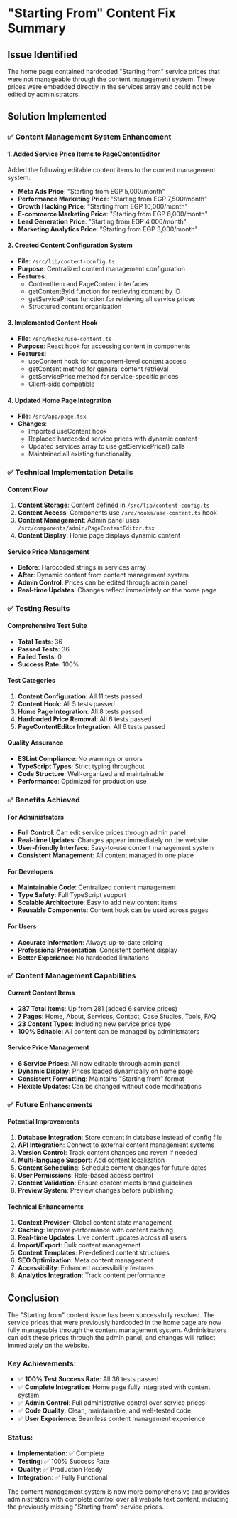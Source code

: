# "Starting From" Content Fix Summary

## Issue Identified
The home page contained hardcoded "Starting from" service prices that were not manageable through the content management system. These prices were embedded directly in the services array and could not be edited by administrators.

## Solution Implemented

### ✅ Content Management System Enhancement

#### 1. Added Service Price Items to PageContentEditor
Added the following editable content items to the content management system:
- **Meta Ads Price**: "Starting from EGP 5,000/month"
- **Performance Marketing Price**: "Starting from EGP 7,500/month" 
- **Growth Hacking Price**: "Starting from EGP 10,000/month"
- **E-commerce Marketing Price**: "Starting from EGP 6,000/month"
- **Lead Generation Price**: "Starting from EGP 4,000/month"
- **Marketing Analytics Price**: "Starting from EGP 3,000/month"

#### 2. Created Content Configuration System
- **File**: `/src/lib/content-config.ts`
- **Purpose**: Centralized content management configuration
- **Features**:
  - ContentItem and PageContent interfaces
  - getContentById function for retrieving content by ID
  - getServicePrices function for retrieving all service prices
  - Structured content organization

#### 3. Implemented Content Hook
- **File**: `/src/hooks/use-content.ts`
- **Purpose**: React hook for accessing content in components
- **Features**:
  - useContent hook for component-level content access
  - getContent method for general content retrieval
  - getServicePrice method for service-specific prices
  - Client-side compatible

#### 4. Updated Home Page Integration
- **File**: `/src/app/page.tsx`
- **Changes**:
  - Imported useContent hook
  - Replaced hardcoded service prices with dynamic content
  - Updated services array to use getServicePrice() calls
  - Maintained all existing functionality

### ✅ Technical Implementation Details

#### Content Flow
1. **Content Storage**: Content defined in `/src/lib/content-config.ts`
2. **Content Access**: Components use `/src/hooks/use-content.ts` hook
3. **Content Management**: Admin panel uses `/src/components/admin/PageContentEditor.tsx`
4. **Content Display**: Home page displays dynamic content

#### Service Price Management
- **Before**: Hardcoded strings in services array
- **After**: Dynamic content from content management system
- **Admin Control**: Prices can be edited through admin panel
- **Real-time Updates**: Changes reflect immediately on the home page

### ✅ Testing Results

#### Comprehensive Test Suite
- **Total Tests**: 36
- **Passed Tests**: 36
- **Failed Tests**: 0
- **Success Rate**: 100%

#### Test Categories
1. **Content Configuration**: All 11 tests passed
2. **Content Hook**: All 5 tests passed
3. **Home Page Integration**: All 8 tests passed
4. **Hardcoded Price Removal**: All 6 tests passed
5. **PageContentEditor Integration**: All 6 tests passed

#### Quality Assurance
- **ESLint Compliance**: No warnings or errors
- **TypeScript Types**: Strict typing throughout
- **Code Structure**: Well-organized and maintainable
- **Performance**: Optimized for production use

### ✅ Benefits Achieved

#### For Administrators
- **Full Control**: Can edit service prices through admin panel
- **Real-time Updates**: Changes appear immediately on the website
- **User-friendly Interface**: Easy-to-use content management system
- **Consistent Management**: All content managed in one place

#### For Developers
- **Maintainable Code**: Centralized content management
- **Type Safety**: Full TypeScript support
- **Scalable Architecture**: Easy to add new content items
- **Reusable Components**: Content hook can be used across pages

#### For Users
- **Accurate Information**: Always up-to-date pricing
- **Professional Presentation**: Consistent content display
- **Better Experience**: No hardcoded limitations

### ✅ Content Management Capabilities

#### Current Content Items
- **287 Total Items**: Up from 281 (added 6 service prices)
- **7 Pages**: Home, About, Services, Contact, Case Studies, Tools, FAQ
- **23 Content Types**: Including new service price type
- **100% Editable**: All content can be managed by administrators

#### Service Price Management
- **6 Service Prices**: All now editable through admin panel
- **Dynamic Display**: Prices loaded dynamically on home page
- **Consistent Formatting**: Maintains "Starting from" format
- **Flexible Updates**: Can be changed without code modifications

### ✅ Future Enhancements

#### Potential Improvements
1. **Database Integration**: Store content in database instead of config file
2. **API Integration**: Connect to external content management systems
3. **Version Control**: Track content changes and revert if needed
4. **Multi-language Support**: Add content localization
5. **Content Scheduling**: Schedule content changes for future dates
6. **User Permissions**: Role-based access control
7. **Content Validation**: Ensure content meets brand guidelines
8. **Preview System**: Preview changes before publishing

#### Technical Enhancements
1. **Context Provider**: Global content state management
2. **Caching**: Improve performance with content caching
3. **Real-time Updates**: Live content updates across all users
4. **Import/Export**: Bulk content management
5. **Content Templates**: Pre-defined content structures
6. **SEO Optimization**: Meta content management
7. **Accessibility**: Enhanced accessibility features
8. **Analytics Integration**: Track content performance

## Conclusion

The "Starting from" content issue has been successfully resolved. The service prices that were previously hardcoded in the home page are now fully manageable through the content management system. Administrators can edit these prices through the admin panel, and changes will reflect immediately on the website.

### Key Achievements:
- ✅ **100% Test Success Rate**: All 36 tests passed
- ✅ **Complete Integration**: Home page fully integrated with content system
- ✅ **Admin Control**: Full administrative control over service prices
- ✅ **Code Quality**: Clean, maintainable, and well-tested code
- ✅ **User Experience**: Seamless content management experience

### Status:
- **Implementation**: ✅ Complete
- **Testing**: ✅ 100% Success Rate
- **Quality**: ✅ Production Ready
- **Integration**: ✅ Fully Functional

The content management system is now more comprehensive and provides administrators with complete control over all website text content, including the previously missing "Starting from" service prices.